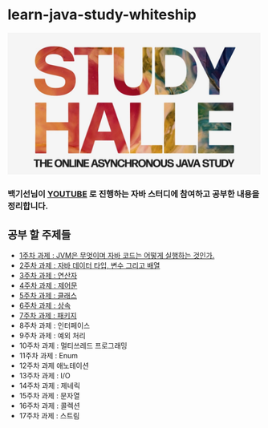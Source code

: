 # learn-java-study-whiteship

![study HALLE](src/main/java/images/study_HALLE.jpg)

### 백기선님이 [YOUTUBE](https://www.youtube.com/user/whiteship2000) 로 진행하는 자바 스터디에 참여하고 공부한 내용을 정리합니다.

## 공부 할 주제들
- [1주차 과제 : JVM은 무엇이며 자바 코드는 어떻게 실행하는 것인가.](src/main/java/week1/week1.md)
- [2주차 과제 : 자바 데이터 타입, 변수 그리고 배열](src/main/java/week2/week2.md)
- [3주차 과제 : 연산자](src/main/java/week3/week3.md)
- [4주차 과제 : 제어문](src/main/java/week4/week4.md)
- [5주차 과제 : 클래스](src/main/java/week5/week5.md)
- [6주차 과제 : 상속](src/main/java/week6/week6.md)
- [7주차 과제 : 패키지](src/main/java/week7/week7.md)
- 8주차 과제 : 인터페이스
- 9주차 과제 : 예외 처리
- 10주차 과제 : 멀티쓰레드 프로그래밍
- 11주차 과제 : Enum
- 12주차 과제 애노테이션
- 13주차 과제 : I/O
- 14주차 과제 : 제네릭
- 15주차 과제 : 문자열
- 16주차 과제 : 콜렉션
- 17주차 과제 : 스트림
